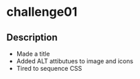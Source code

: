 # challenge01
## Description
- Made a title
- Added ALT attibutues to image and icons
- Tired to sequence CSS
